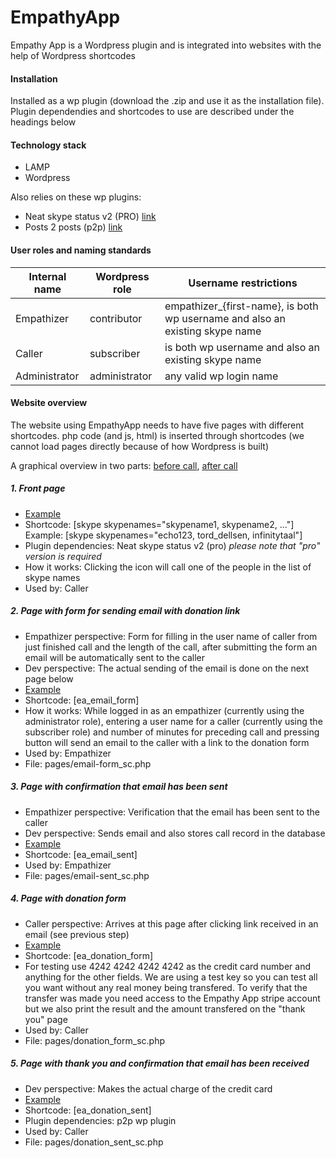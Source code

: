 EmpathyApp
==========

Empathy App is a Wordpress plugin and is integrated into websites with the help of Wordpress shortcodes



#### Installation

Installed as a wp plugin (download the .zip and use it as the installation file). Plugin dependendies and shortcodes to use are described under the headings below



#### Technology stack

* LAMP
* Wordpress

Also relies on these wp plugins:

* Neat skype status v2 (PRO) [link](http://neat-wordpress-plugins.mission.lt/neat-skype-status/)
* Posts 2 posts (p2p) [link](https://wordpress.org/plugins/posts-to-posts/)



#### User roles and naming standards

Internal name | Wordpress role | Username restrictions
------------- | -------------- | ---------------------
Empathizer    | contributor    | empathizer_{first-name}, is both wp username and also an existing skype name
Caller        | subscriber     | is both wp username and also an existing skype name
Administrator | administrator  | any valid wp login name



#### Website overview

The website using EmpathyApp needs to have five pages with different shortcodes. php code (and js, html) is inserted through shortcodes (we cannot load pages directly because of how Wordpress is built)

A graphical overview in two parts: [before call](https://cloud.githubusercontent.com/assets/10245688/5697024/e43f9c26-99e4-11e4-9060-9edaf79a66dd.jpg), [after call](https://cloud.githubusercontent.com/assets/10245688/5697023/e3815e96-99e4-11e4-94db-98df20afe3a4.jpg)


##### 1. Front page

* [Example](http://kuanyin.ihavearrived.org)
* Shortcode: [skype skypenames="skypename1, skypename2, ..."] Example: [skype skypenames="echo123, tord_dellsen, infinitytaal"]
* Plugin dependencies: Neat skype status v2 (pro) *please note that "pro" version is required*
* How it works: Clicking the icon will call one of the people in the list of skype names
* Used by: Caller


##### 2. Page with form for sending email with donation link

* Empathizer perspective: Form for filling in the user name of caller from just finished call and the length of the call, after submitting the form an email will be automatically sent to the caller
* Dev perspective: The actual sending of the email is done on the next page below
* [Example](http://kuanyin.ihavearrived.org/email_form/)
* Shortcode: [ea_email_form]
* How it works: While logged in as an empathizer (currently using the administrator role), entering a user name for a caller (currently using the subscriber role) and number of minutes for preceding call and pressing button will send an email to the caller with a link to the donation form
* Used by: Empathizer
* File: pages/email-form_sc.php


##### 3. Page with confirmation that email has been sent

* Empathizer perspective: Verification that the email has been sent to the caller
* Dev perspective: Sends email and also stores call record in the database
* [Example](http://kuanyin.ihavearrived.org/email_sent/)
* Shortcode: [ea_email_sent]
* Used by: Empathizer
* File: pages/email-sent_sc.php


##### 4. Page with donation form

* Caller perspective: Arrives at this page after clicking link received in an email (see previous step)
* [Example](http://kuanyin.ihavearrived.org/donation_form/)
* Shortcode: [ea_donation_form]
* For testing use 4242 4242 4242 4242 as the credit card number and anything for the other fields. We are using a test key so you can test all you want without any real money being transfered. To verify that the transfer was made you need access to the Empathy App stripe account but we also print the result and the amount transfered on the "thank you" page
* Used by: Caller
* File: pages/donation_form_sc.php


##### 5. Page with thank you and confirmation that email has been received

* Dev perspective: Makes the actual charge of the credit card
* [Example](http://kuanyin.ihavearrived.org/donation_sent/)
* Shortcode: [ea_donation_sent]
* Plugin dependencies: p2p wp plugin
* Used by: Caller
* File: pages/donation_sent_sc.php
